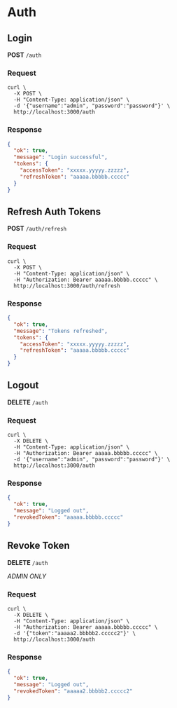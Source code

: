# Auth


## Login

**POST** `/auth`

### Request

```shell
curl \
  -X POST \
  -H "Content-Type: application/json" \
  -d '{"username":"admin", "password":"password"}' \
  http://localhost:3000/auth
```

### Response

```json
{
  "ok": true,
  "message": "Login successful",
  "tokens": {
    "accessToken": "xxxxx.yyyyy.zzzzz",
    "refreshToken": "aaaaa.bbbbb.ccccc"
  }
}
```


## Refresh Auth Tokens

**POST** `/auth/refresh`

### Request

```shell
curl \
  -X POST \
  -H "Content-Type: application/json" \
  -H "Authorization: Bearer aaaaa.bbbbb.ccccc" \
  http://localhost:3000/auth/refresh
```

### Response

```json
{
  "ok": true,
  "message": "Tokens refreshed",
  "tokens": {
    "accessToken": "xxxxx.yyyyy.zzzzz",
    "refreshToken": "aaaaa.bbbbb.ccccc"
  }
}
```


## Logout

**DELETE** `/auth`

### Request

```shell
curl \
  -X DELETE \
  -H "Content-Type: application/json" \
  -H "Authorization: Bearer aaaaa.bbbbb.ccccc" \
  -d '{"username":"admin", "password":"password"}' \
  http://localhost:3000/auth
```

### Response

```json
{
  "ok": true,
  "message": "Logged out",
  "revokedToken": "aaaaa.bbbbb.ccccc"
}
```


## Revoke Token

**DELETE** `/auth`

*ADMIN ONLY*

### Request

```shell
curl \
  -X DELETE \
  -H "Content-Type: application/json" \
  -H "Authorization: Bearer aaaaa.bbbbb.ccccc" \
  -d '{"token":"aaaaa2.bbbbb2.ccccc2"}' \
  http://localhost:3000/auth
```

### Response

```json
{
  "ok": true,
  "message": "Logged out",
  "revokedToken": "aaaaa2.bbbbb2.ccccc2"
}
```
